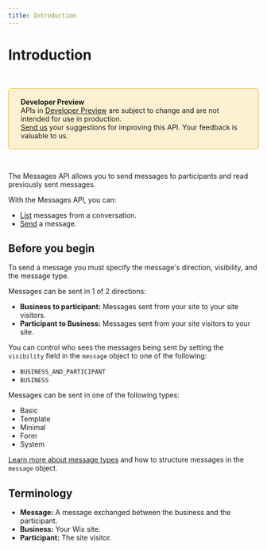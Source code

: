 ```yaml
---
title: Introduction
---
```


# Introduction

&nbsp;

<div style="background-color: #FEF1D1; padding: 18px 24px; border-radius: 6px; border: 1px solid #FDB10C; box-sizing: border-box; display: inline-block">
    <b>Developer Preview</b>
    <br/>
    <span>APIs in <a href="https://www.wix.com/velo/reference/api-overview/developer-preview">Developer Preview</a> are subject to change and are not intended for use in production.<br/><a href="mailto:velo-preview-feedback@wix.com">Send us</a> your suggestions for improving this API. Your feedback is valuable to us.</span>
</div>

&nbsp;

<!-- > __Note:__
> This module is [universal](/api-overview/api-versions#universal-modules).
> Functions in this module can run on both the backend and frontend,
> unless specified otherwise. -->

The Messages API allows you to send messages to participants and read previously sent messages. 

With the Messages API, you can: 
- [List](/wix-inbox-v2/messages/listmessages) messages from a conversation. 
- [Send](/wix-inbox-v2/messages/sendmessage) a message. 

## Before you begin

To send a message you must specify the message's direction, visibility, and the message type. 

Messages can be sent in 1 of 2 directions:
- **Business to participant:** Messages sent from your site to your site visitors. 
- **Participant to Business:** Messages sent from your site visitors to your site. 

You can control who sees the messages being sent by setting the `visibility` field in the `message` object to one of the following:
- `BUSINESS_AND_PARTICIPANT`
- `BUSINESS`

Messages can be sent in one of the following types:
- Basic
- Template
- Minimal
- Form
- System

[Learn more about message types](wix-inbox-v2/messages/message-types) and how to structure messages in the `message` object.

## Terminology
- **Message:** A message exchanged between the business and the participant. 
- **Business:** Your Wix site.
- **Participant:** The site visitor. 
